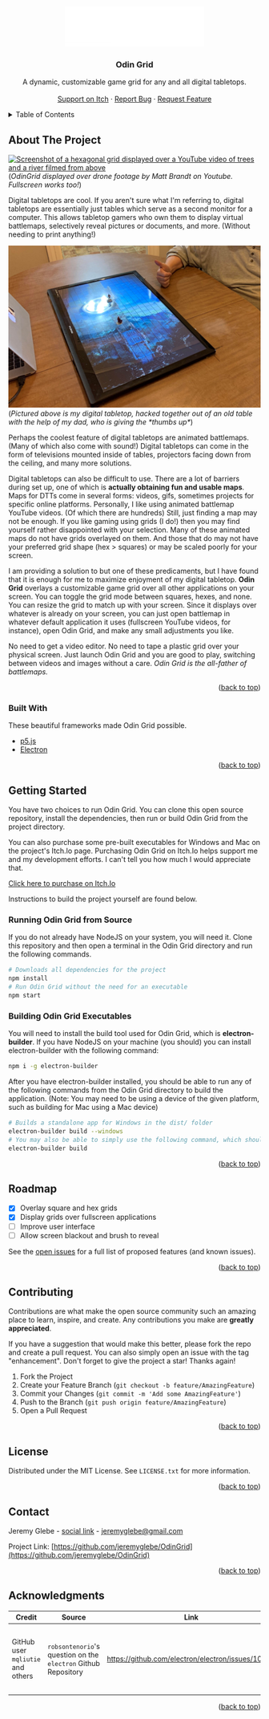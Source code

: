 <div id="top"></div>

<!-- PROJECT LOGO -->
<br />
<div align="center">
  <a href="https://jeremyglebe.com/OdinGrid">
    <img src="images/logo-notext.png" alt="Logo" height="80">
  </a>

  <h3 align="center">Odin Grid</h3>

  <p align="center">
    A dynamic, customizable game grid for any and all digital tabletops.
    <br />
    <br />
    <a href="https://drowsyprof.itch.io/odin">Support on Itch</a>
    ·
    <a href="https://github.com/jeremyglebe/OdinGrid/issues">Report Bug</a>
    ·
    <a href="https://github.com/jeremyglebe/OdinGrid/issues">Request Feature</a>
  </p>
</div>



<!-- TABLE OF CONTENTS -->
<details>
  <summary>Table of Contents</summary>
  <ol>
    <li>
      <a href="#about-the-project">About The Project</a>
      <ul>
        <li><a href="#built-with">Built With</a></li>
      </ul>
    </li>
    <li>
      <a href="#getting-started">Getting Started</a>
      <ul>
        <li><a href="#prerequisites">Prerequisites</a></li>
        <li><a href="#installation">Installation</a></li>
      </ul>
    </li>
    <li><a href="#usage">Usage</a></li>
    <li><a href="#roadmap">Roadmap</a></li>
    <li><a href="#contributing">Contributing</a></li>
    <li><a href="#license">License</a></li>
    <li><a href="#contact">Contact</a></li>
    <li><a href="#acknowledgments">Acknowledgments</a></li>
  </ol>
</details>



<!-- ABOUT THE PROJECT -->
## About The Project

[![Screenshot of a hexagonal grid displayed over a YouTube video of trees and a river filmed from above](images/screenshot.png)](https://drowsyprof.itch.io/odin)
(*OdinGrid displayed over drone footage by Matt Brandt on Youtube. Fullscreen works too!*)

Digital tabletops are cool. If you aren't sure what I'm referring to, digital tabletops are essentially just tables
which serve as a second monitor for a computer. This allows tabletop gamers who own them to display virtual battlemaps,
selectively reveal pictures or documents, and more. (Without needing to print anything!)

[![Image of a table with a television nested in its center. There is a Macbook on the left and a hand forming a "thumbs up" on the right](images/table.jpg)](https://drowsyprof.itch.io/odin)
(*Pictured above is my digital tabletop, hacked together out of an old table with the help of my dad, who is giving the \*thumbs up\**)

Perhaps the coolest feature of digital tabletops are animated battlemaps. (Many of which also come with sound!) Digital
tabletops can come in the form of televisions mounted inside of tables, projectors facing down from the ceiling, and
many more solutions.

Digital tabletops can also be difficult to use. There are a lot of barriers during set up, one of which is
**actually obtaining fun and usable maps**. Maps for DTTs come in several forms: videos, gifs, sometimes projects for
specific online platforms. Personally, I like using animated battlemap YouTube videos. (Of which there are hundreds)
Still, just finding a map may not be enough. If you like gaming using grids (I do!) then you may find yourself rather
disappointed with your selection. Many of these animated maps do not have grids overlayed on them. And those that do
may not have your preferred grid shape (hex > squares) or may be scaled poorly for your screen.

I am providing a solution to but one of these predicaments, but I have found that it is enough for me to maximize
enjoyment of my digital tabletop. **Odin Grid** overlays a customizable game grid over all other applications on your
screen. You can toggle the grid mode between squares, hexes, and none. You can resize the grid to match up with your
screen. Since it displays over whatever is already on your screen, you can just open battlemap in whatever default
application it uses (fullscreen YouTube videos, for instance), open Odin Grid, and make any small adjustments you like.

No need to get a video editor. No need to tape a plastic grid over your physical screen. Just launch Odin Grid and you
are good to play, switching between videos and images without a care. *Odin Grid is the all-father of battlemaps.*

<p align="right">(<a href="#top">back to top</a>)</p>



### Built With

These beautiful frameworks made Odin Grid possible.

* [p5.js](https://p5js.org/)
* [Electron](https://www.electronjs.org/)

<p align="right">(<a href="#top">back to top</a>)</p>



<!-- GETTING STARTED -->
## Getting Started

You have two choices to run Odin Grid. You can clone this open source repository, install the dependencies, then
run or build Odin Grid from the project directory.

You can also purchase some pre-built executables for Windows and Mac on the project's Itch.Io page. Purchasing Odin
Grid on Itch.Io helps support me and my development efforts. I can't tell you how much I would appreciate that.

[Click here to purchase on Itch.Io](https://drowsyprof.itch.io/odin)

Instructions to build the project yourself are found below.

### Running Odin Grid from Source

If you do not already have NodeJS on your system, you will need it. Clone this repository and then open a terminal
in the Odin Grid directory and run the following commands.

```sh
# Downloads all dependencies for the project
npm install
# Run Odin Grid without the need for an executable
npm start
```

### Building Odin Grid Executables

You will need to install the build tool used for Odin Grid, which is **electron-builder**. If you have NodeJS on your
machine (you should) you can install electron-builder with the following command:

```sh
npm i -g electron-builder
```

After you have electron-builder installed, you should be able to run any of the following commands from the Odin Grid
directory to build the application. (Note: You may need to be using a device of the given platform, such as building
for Mac using a Mac device)

```sh
# Builds a standalone app for Windows in the dist/ folder
electron-builder build --windows
# You may also be able to simply use the following command, which should default to targeting your current system
electron-builder build
```

<p align="right">(<a href="#top">back to top</a>)</p>



<!-- ROADMAP -->
## Roadmap

- [x] Overlay square and hex grids
- [x] Display grids over fullscreen applications
- [ ] Improve user interface
- [ ] Allow screen blackout and brush to reveal

See the [open issues](https://github.com/jeremyglebe/OdinGrid/issues) for a full list of proposed features (and known issues).

<p align="right">(<a href="#top">back to top</a>)</p>



<!-- CONTRIBUTING -->
## Contributing

Contributions are what make the open source community such an amazing place to learn, inspire, and create. Any contributions you make are **greatly appreciated**.

If you have a suggestion that would make this better, please fork the repo and create a pull request. You can also simply open an issue with the tag "enhancement".
Don't forget to give the project a star! Thanks again!

1. Fork the Project
2. Create your Feature Branch (`git checkout -b feature/AmazingFeature`)
3. Commit your Changes (`git commit -m 'Add some AmazingFeature'`)
4. Push to the Branch (`git push origin feature/AmazingFeature`)
5. Open a Pull Request

<p align="right">(<a href="#top">back to top</a>)</p>



<!-- LICENSE -->
## License

Distributed under the MIT License. See `LICENSE.txt` for more information.

<p align="right">(<a href="#top">back to top</a>)</p>



<!-- CONTACT -->
## Contact

Jeremy Glebe - [social link]() - jeremyglebe@gmail.com

Project Link: [https://github.com/jeremyglebe/OdinGrid](https://github.com/jeremyglebe/OdinGrid)

<p align="right">(<a href="#top">back to top</a>)</p>



<!-- ACKNOWLEDGMENTS -->
## Acknowledgments

| Credit                            | Source                                                         | Link                                              | Description                                                        |
| --------------------------------- | -------------------------------------------------------------- | ------------------------------------------------- | ------------------------------------------------------------------ |
| GitHub user `mqliutie` and others | `robsontenorio`'s question on the `electron` Github Repository | https://github.com/electron/electron/issues/10078 | How to display an electron window over fullscreen apps? (Overlays) |

<p align="right">(<a href="#top">back to top</a>)</p>
